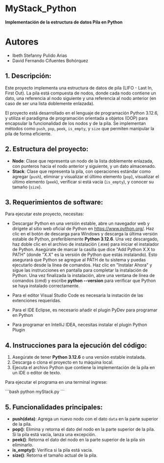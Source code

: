 
# MyStack_Python

**Implementación de la estructura de datos Pila en Python**

# Autores
- Ibeth Stefanny Pulido Arias
- David Fernando Cifuentes Bohórquez

## 1. Descripción:

Este proyecto implementa una estructura de datos de pila (LIFO - Last In, First Out). La pila está compuesta de nodos, donde cada nodo contiene un dato, una referencia al nodo siguiente y una referencia al nodo anterior (en caso de ser una lista doblemente enlazada).

El proyecto está desarrollado en el lenguaje de programación Python 3.12.6, y utiliza el paradigma de programación orientada a objetos (OOP) para encapsular la funcionalidad de los nodos y de la pila. Se implementan métodos como `push`, `pop`, `peek`, `is_empty`, y `size` que permiten manipular la pila de forma eficiente.

## 2. Estructura del proyecto:

- **Node**: Clase que representa un nodo de la lista doblemente enlazada, con punteros hacia el nodo anterior y siguiente, y un dato almacenado.
- **Stack**: Clase que representa la pila, con operaciones estándar como agregar (`push`), eliminar y visualizar el último elemento (`pop`), visualizar el último elemento (`peek`), verificar si está vacía (`is_empty`), y conocer su tamaño (`size`).

## 3. Requerimientos de software:

Para ejecutar este proyecto, necesitas:

- Descargar Python en una versión estable, abre un navegador web y dirígete al sitio web oficial de Python en https://www.python.org/. 
    Haz clic en el botón de descarga para Windows y descarga la última versión estable de Python, preferiblemente **Python 3.12.6**.
    Una vez descargado, haz doble clic en el archivo de instalación (.exe) para iniciar el instalador de Python.
    Asegúrate de marcar la casilla que dice "Add Python X.X to PATH" (donde "X.X" es la versión de Python que estás instalando). Esto asegurará que Python se agregue al PATH de tu sistema y puedas ejecutarlo desde la línea de comandos.
    Haz clic en "Instalar Ahora" y sigue las instrucciones en pantalla para completar la instalación de Python.
    Una vez finalizada la instalación, abre una ventana de línea de comandos (cmd) y escribe 
    **python --version** para verificar que Python se haya instalado correctamente.

- Para el editor Visual Studio Code es necesaria la instación de las extenciones requeridas.
- Para el IDE Eclipse, es necesario añadir el plugin PyDev para programar en Python
- Para programar en IntelliJ IDEA, necesitas instalar el plugin Python Plugin


## 4. Instrucciones para la ejecución del código:

1. Asegúrate de tener **Python 3.12.6** o una versión estable instalada.
2. Descarga o clona el proyecto en tu máquina local.
3. Ejecuta el archivo Python que contiene la implementación de la pila en un IDE o editor de texto.

Para ejecutar el programa en una terminal ingrese:

\`\`\`bash
python myStack.py
\`\`\`

## 5. Funcionalidades principales:

- **push(data)**: Agrega un nuevo nodo con el dato `data` en la parte superior de la pila.
- **pop()**: Elimina y retorna el dato del nodo en la parte superior de la pila. Si la pila está vacía, lanza una excepción.
- **peek()**: Retorna el dato del nodo en la parte superior de la pila sin eliminarlo.
- **is_empty()**: Verifica si la pila está vacía.
- **size()**: Retorna el tamaño actual de la pila.